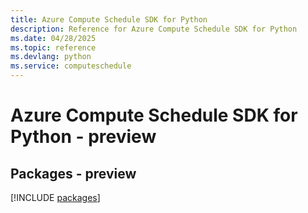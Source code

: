 ```yaml
---
title: Azure Compute Schedule SDK for Python
description: Reference for Azure Compute Schedule SDK for Python
ms.date: 04/28/2025
ms.topic: reference
ms.devlang: python
ms.service: computeschedule
---
```

# Azure Compute Schedule SDK for Python - preview
## Packages - preview
[!INCLUDE [packages](compute-schedule-index.md)]